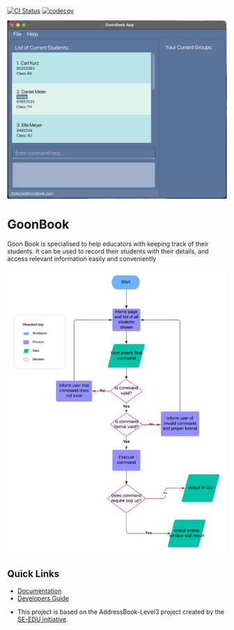 [![CI Status](https://github.com/AY2425S1-CS2103T-W08-4/tp/workflows/Java%20CI/badge.svg)](https://github.com/AY2425S1-CS2103T-W08-4/tp/actions)
[![codecov](https://codecov.io/github/AY2425S1-CS2103T-W08-2/tp/graph/badge.svg?token=1LWE987C3X)](https://codecov.io/github/AY2425S1-CS2103T-W08-4/tp)

![Ui](docs/images/Ui.png)

# GoonBook

Goon Book is specialised to help educators with keeping track of their students. It can be used to record their students
with their details, and access relevant information easily and conveniently

![Ui](docs/images/basic_command_flowchart.png)

## Quick Links

- [Documentation](https://ay2425s1-cs2103t-w08-4.github.io/tp/)
- [Developers Guide](https://ay2425s1-cs2103t-w08-4.github.io/tp/DeveloperGuide.html)

* This project is based on the AddressBook-Level3 project created by the [SE-EDU initiative](https://se-education.org).

